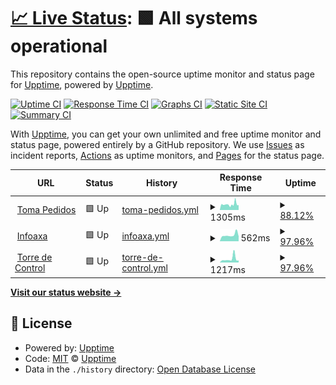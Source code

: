 # [📈 Live Status](https://demo.upptime.js.org): <!--live status--> **🟩 All systems operational**

This repository contains the open-source uptime monitor and status page for [Upptime](https://upptime.js.org), powered by [Upptime](https://github.com/upptime/upptime).

[![Uptime CI](https://github.com/RepositoriosDesarrolloAXA/uptime/workflows/Uptime%20CI/badge.svg)](https://github.com/RepositoriosDesarrolloAXA/uptime/actions?query=workflow%3A%22Uptime+CI%22)
[![Response Time CI](https://github.com/RepositoriosDesarrolloAXA/uptime/workflows/Response%20Time%20CI/badge.svg)](https://github.com/RepositoriosDesarrolloAXA/uptime/actions?query=workflow%3A%22Response+Time+CI%22)
[![Graphs CI](https://github.com/RepositoriosDesarrolloAXA/uptime/workflows/Graphs%20CI/badge.svg)](https://github.com/RepositoriosDesarrolloAXA/uptime/actions?query=workflow%3A%22Graphs+CI%22)
[![Static Site CI](https://github.com/RepositoriosDesarrolloAXA/uptime/workflows/Static%20Site%20CI/badge.svg)](https://github.com/RepositoriosDesarrolloAXA/uptime/actions?query=workflow%3A%22Static+Site+CI%22)
[![Summary CI](https://github.com/RepositoriosDesarrolloAXA/uptime/workflows/Summary%20CI/badge.svg)](https://github.com/RepositoriosDesarrolloAXA/uptime/actions?query=workflow%3A%22Summary+CI%22)

With [Upptime](https://upptime.js.org), you can get your own unlimited and free uptime monitor and status page, powered entirely by a GitHub repository. We use [Issues](https://github.com/upptime/upptime/issues) as incident reports, [Actions](https://github.com/RepositoriosDesarrolloAXA/uptime/actions) as uptime monitors, and [Pages](https://demo.upptime.js.org) for the status page.

<!--start: status pages-->
<!-- This summary is generated by Upptime (https://github.com/upptime/upptime) -->
<!-- Do not edit this manually, your changes will be overwritten -->
<!-- prettier-ignore -->
| URL | Status | History | Response Time | Uptime |
| --- | ------ | ------- | ------------- | ------ |
| <img alt="" src="https://icons.duckduckgo.com/ip3/pedidosaxa.com.ico" height="13"> [Toma Pedidos](https://pedidosaxa.com) | 🟩 Up | [toma-pedidos.yml](https://github.com/RepositoriosDesarrolloAXA/uptime/commits/HEAD/history/toma-pedidos.yml) | <details><summary><img alt="Response time graph" src="./graphs/toma-pedidos/response-time-week.png" height="20"> 1305ms</summary><br><a href="https://demo.upptime.js.org/history/toma-pedidos"><img alt="Response time 1273" src="https://img.shields.io/endpoint?url=https%3A%2F%2Fraw.githubusercontent.com%2FRepositoriosDesarrolloAXA%2Fuptime%2FHEAD%2Fapi%2Ftoma-pedidos%2Fresponse-time.json"></a><br><a href="https://demo.upptime.js.org/history/toma-pedidos"><img alt="24-hour response time 1150" src="https://img.shields.io/endpoint?url=https%3A%2F%2Fraw.githubusercontent.com%2FRepositoriosDesarrolloAXA%2Fuptime%2FHEAD%2Fapi%2Ftoma-pedidos%2Fresponse-time-day.json"></a><br><a href="https://demo.upptime.js.org/history/toma-pedidos"><img alt="7-day response time 1305" src="https://img.shields.io/endpoint?url=https%3A%2F%2Fraw.githubusercontent.com%2FRepositoriosDesarrolloAXA%2Fuptime%2FHEAD%2Fapi%2Ftoma-pedidos%2Fresponse-time-week.json"></a><br><a href="https://demo.upptime.js.org/history/toma-pedidos"><img alt="30-day response time 1273" src="https://img.shields.io/endpoint?url=https%3A%2F%2Fraw.githubusercontent.com%2FRepositoriosDesarrolloAXA%2Fuptime%2FHEAD%2Fapi%2Ftoma-pedidos%2Fresponse-time-month.json"></a><br><a href="https://demo.upptime.js.org/history/toma-pedidos"><img alt="1-year response time 1273" src="https://img.shields.io/endpoint?url=https%3A%2F%2Fraw.githubusercontent.com%2FRepositoriosDesarrolloAXA%2Fuptime%2FHEAD%2Fapi%2Ftoma-pedidos%2Fresponse-time-year.json"></a></details> | <details><summary><a href="https://demo.upptime.js.org/history/toma-pedidos">88.12%</a></summary><a href="https://demo.upptime.js.org/history/toma-pedidos"><img alt="All-time uptime 94.86%" src="https://img.shields.io/endpoint?url=https%3A%2F%2Fraw.githubusercontent.com%2FRepositoriosDesarrolloAXA%2Fuptime%2FHEAD%2Fapi%2Ftoma-pedidos%2Fuptime.json"></a><br><a href="https://demo.upptime.js.org/history/toma-pedidos"><img alt="24-hour uptime 57.76%" src="https://img.shields.io/endpoint?url=https%3A%2F%2Fraw.githubusercontent.com%2FRepositoriosDesarrolloAXA%2Fuptime%2FHEAD%2Fapi%2Ftoma-pedidos%2Fuptime-day.json"></a><br><a href="https://demo.upptime.js.org/history/toma-pedidos"><img alt="7-day uptime 88.12%" src="https://img.shields.io/endpoint?url=https%3A%2F%2Fraw.githubusercontent.com%2FRepositoriosDesarrolloAXA%2Fuptime%2FHEAD%2Fapi%2Ftoma-pedidos%2Fuptime-week.json"></a><br><a href="https://demo.upptime.js.org/history/toma-pedidos"><img alt="30-day uptime 94.86%" src="https://img.shields.io/endpoint?url=https%3A%2F%2Fraw.githubusercontent.com%2FRepositoriosDesarrolloAXA%2Fuptime%2FHEAD%2Fapi%2Ftoma-pedidos%2Fuptime-month.json"></a><br><a href="https://demo.upptime.js.org/history/toma-pedidos"><img alt="1-year uptime 94.86%" src="https://img.shields.io/endpoint?url=https%3A%2F%2Fraw.githubusercontent.com%2FRepositoriosDesarrolloAXA%2Fuptime%2FHEAD%2Fapi%2Ftoma-pedidos%2Fuptime-year.json"></a></details>
| <img alt="" src="https://icons.duckduckgo.com/ip3/infoaxa.com.co.ico" height="13"> [Infoaxa](https://infoaxa.com.co) | 🟩 Up | [infoaxa.yml](https://github.com/RepositoriosDesarrolloAXA/uptime/commits/HEAD/history/infoaxa.yml) | <details><summary><img alt="Response time graph" src="./graphs/infoaxa/response-time-week.png" height="20"> 562ms</summary><br><a href="https://demo.upptime.js.org/history/infoaxa"><img alt="Response time 521" src="https://img.shields.io/endpoint?url=https%3A%2F%2Fraw.githubusercontent.com%2FRepositoriosDesarrolloAXA%2Fuptime%2FHEAD%2Fapi%2Finfoaxa%2Fresponse-time.json"></a><br><a href="https://demo.upptime.js.org/history/infoaxa"><img alt="24-hour response time 447" src="https://img.shields.io/endpoint?url=https%3A%2F%2Fraw.githubusercontent.com%2FRepositoriosDesarrolloAXA%2Fuptime%2FHEAD%2Fapi%2Finfoaxa%2Fresponse-time-day.json"></a><br><a href="https://demo.upptime.js.org/history/infoaxa"><img alt="7-day response time 562" src="https://img.shields.io/endpoint?url=https%3A%2F%2Fraw.githubusercontent.com%2FRepositoriosDesarrolloAXA%2Fuptime%2FHEAD%2Fapi%2Finfoaxa%2Fresponse-time-week.json"></a><br><a href="https://demo.upptime.js.org/history/infoaxa"><img alt="30-day response time 521" src="https://img.shields.io/endpoint?url=https%3A%2F%2Fraw.githubusercontent.com%2FRepositoriosDesarrolloAXA%2Fuptime%2FHEAD%2Fapi%2Finfoaxa%2Fresponse-time-month.json"></a><br><a href="https://demo.upptime.js.org/history/infoaxa"><img alt="1-year response time 521" src="https://img.shields.io/endpoint?url=https%3A%2F%2Fraw.githubusercontent.com%2FRepositoriosDesarrolloAXA%2Fuptime%2FHEAD%2Fapi%2Finfoaxa%2Fresponse-time-year.json"></a></details> | <details><summary><a href="https://demo.upptime.js.org/history/infoaxa">97.96%</a></summary><a href="https://demo.upptime.js.org/history/infoaxa"><img alt="All-time uptime 99.12%" src="https://img.shields.io/endpoint?url=https%3A%2F%2Fraw.githubusercontent.com%2FRepositoriosDesarrolloAXA%2Fuptime%2FHEAD%2Fapi%2Finfoaxa%2Fuptime.json"></a><br><a href="https://demo.upptime.js.org/history/infoaxa"><img alt="24-hour uptime 100.00%" src="https://img.shields.io/endpoint?url=https%3A%2F%2Fraw.githubusercontent.com%2FRepositoriosDesarrolloAXA%2Fuptime%2FHEAD%2Fapi%2Finfoaxa%2Fuptime-day.json"></a><br><a href="https://demo.upptime.js.org/history/infoaxa"><img alt="7-day uptime 97.96%" src="https://img.shields.io/endpoint?url=https%3A%2F%2Fraw.githubusercontent.com%2FRepositoriosDesarrolloAXA%2Fuptime%2FHEAD%2Fapi%2Finfoaxa%2Fuptime-week.json"></a><br><a href="https://demo.upptime.js.org/history/infoaxa"><img alt="30-day uptime 99.12%" src="https://img.shields.io/endpoint?url=https%3A%2F%2Fraw.githubusercontent.com%2FRepositoriosDesarrolloAXA%2Fuptime%2FHEAD%2Fapi%2Finfoaxa%2Fuptime-month.json"></a><br><a href="https://demo.upptime.js.org/history/infoaxa"><img alt="1-year uptime 99.12%" src="https://img.shields.io/endpoint?url=https%3A%2F%2Fraw.githubusercontent.com%2FRepositoriosDesarrolloAXA%2Fuptime%2FHEAD%2Fapi%2Finfoaxa%2Fuptime-year.json"></a></details>
| <img alt="" src="https://icons.duckduckgo.com/ip3/torredecontrol.axa.com.co.ico" height="13"> [Torre de Control](https://torredecontrol.axa.com.co) | 🟩 Up | [torre-de-control.yml](https://github.com/RepositoriosDesarrolloAXA/uptime/commits/HEAD/history/torre-de-control.yml) | <details><summary><img alt="Response time graph" src="./graphs/torre-de-control/response-time-week.png" height="20"> 1217ms</summary><br><a href="https://demo.upptime.js.org/history/torre-de-control"><img alt="Response time 958" src="https://img.shields.io/endpoint?url=https%3A%2F%2Fraw.githubusercontent.com%2FRepositoriosDesarrolloAXA%2Fuptime%2FHEAD%2Fapi%2Ftorre-de-control%2Fresponse-time.json"></a><br><a href="https://demo.upptime.js.org/history/torre-de-control"><img alt="24-hour response time 696" src="https://img.shields.io/endpoint?url=https%3A%2F%2Fraw.githubusercontent.com%2FRepositoriosDesarrolloAXA%2Fuptime%2FHEAD%2Fapi%2Ftorre-de-control%2Fresponse-time-day.json"></a><br><a href="https://demo.upptime.js.org/history/torre-de-control"><img alt="7-day response time 1217" src="https://img.shields.io/endpoint?url=https%3A%2F%2Fraw.githubusercontent.com%2FRepositoriosDesarrolloAXA%2Fuptime%2FHEAD%2Fapi%2Ftorre-de-control%2Fresponse-time-week.json"></a><br><a href="https://demo.upptime.js.org/history/torre-de-control"><img alt="30-day response time 958" src="https://img.shields.io/endpoint?url=https%3A%2F%2Fraw.githubusercontent.com%2FRepositoriosDesarrolloAXA%2Fuptime%2FHEAD%2Fapi%2Ftorre-de-control%2Fresponse-time-month.json"></a><br><a href="https://demo.upptime.js.org/history/torre-de-control"><img alt="1-year response time 958" src="https://img.shields.io/endpoint?url=https%3A%2F%2Fraw.githubusercontent.com%2FRepositoriosDesarrolloAXA%2Fuptime%2FHEAD%2Fapi%2Ftorre-de-control%2Fresponse-time-year.json"></a></details> | <details><summary><a href="https://demo.upptime.js.org/history/torre-de-control">97.96%</a></summary><a href="https://demo.upptime.js.org/history/torre-de-control"><img alt="All-time uptime 99.12%" src="https://img.shields.io/endpoint?url=https%3A%2F%2Fraw.githubusercontent.com%2FRepositoriosDesarrolloAXA%2Fuptime%2FHEAD%2Fapi%2Ftorre-de-control%2Fuptime.json"></a><br><a href="https://demo.upptime.js.org/history/torre-de-control"><img alt="24-hour uptime 100.00%" src="https://img.shields.io/endpoint?url=https%3A%2F%2Fraw.githubusercontent.com%2FRepositoriosDesarrolloAXA%2Fuptime%2FHEAD%2Fapi%2Ftorre-de-control%2Fuptime-day.json"></a><br><a href="https://demo.upptime.js.org/history/torre-de-control"><img alt="7-day uptime 97.96%" src="https://img.shields.io/endpoint?url=https%3A%2F%2Fraw.githubusercontent.com%2FRepositoriosDesarrolloAXA%2Fuptime%2FHEAD%2Fapi%2Ftorre-de-control%2Fuptime-week.json"></a><br><a href="https://demo.upptime.js.org/history/torre-de-control"><img alt="30-day uptime 99.12%" src="https://img.shields.io/endpoint?url=https%3A%2F%2Fraw.githubusercontent.com%2FRepositoriosDesarrolloAXA%2Fuptime%2FHEAD%2Fapi%2Ftorre-de-control%2Fuptime-month.json"></a><br><a href="https://demo.upptime.js.org/history/torre-de-control"><img alt="1-year uptime 99.12%" src="https://img.shields.io/endpoint?url=https%3A%2F%2Fraw.githubusercontent.com%2FRepositoriosDesarrolloAXA%2Fuptime%2FHEAD%2Fapi%2Ftorre-de-control%2Fuptime-year.json"></a></details>

<!--end: status pages-->

[**Visit our status website →**](https://demo.upptime.js.org)

## 📄 License

- Powered by: [Upptime](https://github.com/upptime/upptime)
- Code: [MIT](./LICENSE) © [Upptime](https://upptime.js.org)
- Data in the `./history` directory: [Open Database License](https://opendatacommons.org/licenses/odbl/1-0/)
